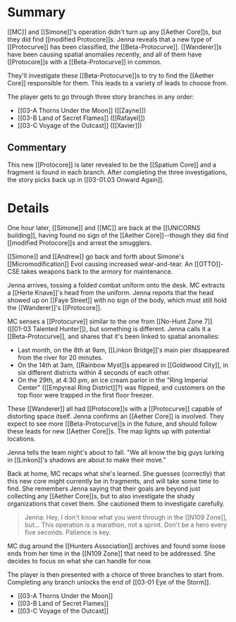 # Summary
[[MC]] and [[Simone]]'s operation didn't turn up any [[Aether Core]]s, but they did find [[modified Protocore]]s. Jenna reveals that a new type of [[Protocurve]] has been classified, the [[Beta-Protocurve]]. [[Wanderer]]s have been causing spatial anomalies recently, and all of them have [[Protocore]]s with a [[Beta-Protocurve]] in common.

They'll investigate these [[Beta-Protocurve]]s to try to find the [[Aether Core]] responsible for them. This leads to a variety of leads to choose from.

The player gets to go through three story branches in any order:
* [[03-A Thorns Under the Moon]] ([[Zayne]])
* [[03-B Land of Secret Flames]] ([[Rafayel]])
* [[03-C Voyage of the Outcast]] ([[Xavier]])
## Commentary
This new [[Protocore]] is later revealed to be the [[Spatium Core]] and a fragment is found in each branch. After completing the three investigations, the story picks back up in [[03-01.03 Onward Again]].
 
# Details
One hour later, [[Simone]] and [[MC]] are back at the [[UNICORNS building]], having found no sign of the [[Aether Core]]--though they did find [[modified Protocore]]s and arrest the smugglers.

[[Simone]] and [[Andrew]] go back and forth about Simone's [[Micromodification]] Evol causing increased wear-and-tear. An [[OTTO]]-CSE takes weapons back to the armory for maintenance.

Jenna arrives, tossing a folded combat uniform onto the desk. MC extracts a [[Herte Knave]]'s head from the uniform. Jenna reports that the head showed up on [[Faye Street]] with no sign of the body, which must still hold the [[Wanderer]]'s [[Protocore]].

MC senses a [[Protocurve]] similar to the one from [[No-Hunt Zone 7]] ([[01-03 Talented Hunter]]), but something is different. Jenna calls it a [[Beta-Protocurve]], and shares that it's been linked to spatial anomalies:
* Last month, on the 8th at 9am, [[Linkon Bridge]]'s main pier disappeared from the river for 20 minutes.
* On the 14th at 3am, [[Rainbow Myst]]s appeared in [[Goldwood City]], in six different districts within 4 seconds of each other.
* On the 29th, at 4:30 pm, an ice cream parlor in the "Ring Imperial Center" ([[Empyreal Ring District]]?) was flipped, and customers on the top floor were trapped in the first floor freezer.

These [[Wanderer]] all had [[Protocore]]s with a [[Protocurve]] capable of distorting space itself. Jenna confirms an [[Aether Core]] is involved. They expect to see more [[Beta-Protocurve]]s in the future, and should follow these leads for new [[Aether Core]]s. The map lights up with potential locations.

Jenna tells the team night's about to fall. "We all know the big guys lurking in [[Linkon]]'s shadows are about to make their move."

Back at home, MC recaps what she's learned. She guesses (correctly) that this new core might currently be in fragments, and will take some time to find. She remembers Jenna saying that their goals are beyond just collecting any [[Aether Core]]s, but to also investigate the shady organizations that covet them. She cautioned them to investigate carefully.
> Jenna: Hey, I don't know what you went through in the [[N109 Zone]], but... This operation is a marathon, not a sprint. Don't be a hero every five seconds. Patience is key.

MC dug around the [[Hunters Association]] archives and found some loose ends from her time in the [[N109 Zone]] that need to be addressed. She decides to focus on what she can handle for now.

The player is then presented with a choice of three branches to start from. Completing any branch unlocks the end of [[03-01 Eye of the Storm]].
* [[03-A Thorns Under the Moon]]
* [[03-B Land of Secret Flames]]
* [[03-C Voyage of the Outcast]]